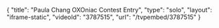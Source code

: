 {
    "title": "Paula Chang OXOniac Contest Entry",
    "type": "solo",
    "layout": "iframe-static",
    "videoId": "3787515",
    "url": "\/tvpembed\/3787515"
}